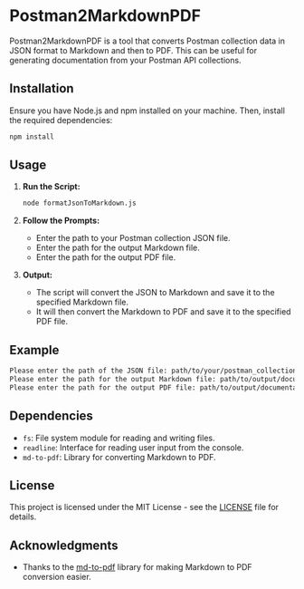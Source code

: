 # Postman2MarkdownPDF

Postman2MarkdownPDF is a tool that converts Postman collection data in JSON format to Markdown and then to PDF. This can be useful for generating documentation from your Postman API collections.

## Installation

Ensure you have Node.js and npm installed on your machine. Then, install the required dependencies:

```bash
npm install
```

## Usage

1. **Run the Script:**

   ```bash
   node formatJsonToMarkdown.js
   ```

2. **Follow the Prompts:**

   - Enter the path to your Postman collection JSON file.
   - Enter the path for the output Markdown file.
   - Enter the path for the output PDF file.

3. **Output:**

   - The script will convert the JSON to Markdown and save it to the specified Markdown file.
   - It will then convert the Markdown to PDF and save it to the specified PDF file.

## Example

```bash
Please enter the path of the JSON file: path/to/your/postman_collection.json
Please enter the path for the output Markdown file: path/to/output/documentation.md
Please enter the path for the output PDF file: path/to/output/documentation.pdf
```

## Dependencies

- `fs`: File system module for reading and writing files.
- `readline`: Interface for reading user input from the console.
- `md-to-pdf`: Library for converting Markdown to PDF.

## License

This project is licensed under the MIT License - see the [LICENSE](LICENSE) file for details.

## Acknowledgments

- Thanks to the [md-to-pdf](https://www.npmjs.com/package/md-to-pdf) library for making Markdown to PDF conversion easier.